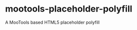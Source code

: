 mootools-placeholder-polyfill
=============================

A MooTools based HTML5 placeholder polyfill